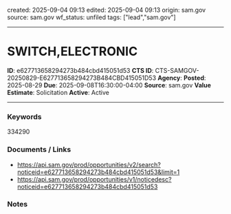 created: 2025-09-04 09:13
edited: 2025-09-04 09:13
origin: sam.gov
source: sam.gov
wf_status: unfiled
tags: ["lead","sam.gov"]

---

# SWITCH,ELECTRONIC

**ID**: e627713658294273b484cbd415051d53
**CTS ID**: CTS-SAMGOV-20250829-E627713658294273B484CBD415051D53
**Agency**: 
**Posted**: 2025-08-29
**Due**: 2025-09-08T16:30:00-04:00
**Source**: sam.gov
**Value Estimate**: Solicitation
**Active**: Active

---

### Keywords
334290

### Documents / Links
- <https://api.sam.gov/prod/opportunities/v2/search?noticeid=e627713658294273b484cbd415051d53&limit=1>
- <https://api.sam.gov/prod/opportunities/v1/noticedesc?noticeid=e627713658294273b484cbd415051d53>

### Notes


